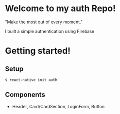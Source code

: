 # Welcome to my auth Repo!
"Make the most out of every moment."

I built a simple authentication using Firebase

# Getting started!

## Setup
```
$ react-native init auth

```

## Components
* Header, Card/CardSection, LoginForm, Button
